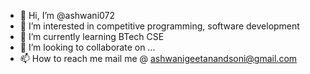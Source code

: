 - 👋 Hi, I’m @ashwani072
- 👀 I’m interested in competitive programming, software development
- 🌱 I’m currently learning BTech CSE
- 💞️ I’m looking to collaborate on ...
- 📫 How to reach me mail me @ ashwanigeetanandsoni@gmail.com

<!---
ashwani072/ashwani072 is a ✨ special ✨ repository because its `README.md` (this file) appears on your GitHub profile.
You can click the Preview link to take a look at your changes.
--->
